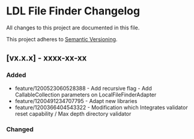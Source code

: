 # LDL File Finder Changelog

All changes to this project are documented in this file.

This project adheres to [Semantic Versioning](https://semver.org/spec/v2.0.0.html).

## [vx.x.x] - xxxx-xx-xx

### Added

- feature/1200523060528388 - Add recursive flag - Add CallableCollection parameters on LocalFileFinderAdapter 
- feature/1200491234707795 - Adapt new libraries
- feature/1200366404543322 - Modification which Integrates validator reset capability / Max depth directory validator

### Changed
